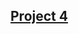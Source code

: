 ## [Project 4](https://colab.research.google.com/drive/1X-Q_7Z_0R-VR6IbRePRnxl6muln099AI?usp=sharing "Project 4 on Colab")
